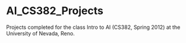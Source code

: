 AI_CS382_Projects
=================

Projects completed for the class Intro to AI (CS382, Spring 2012) at the University of Nevada, Reno.

